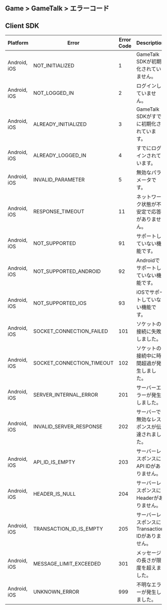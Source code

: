 ## Game > GameTalk > エラーコード

## Client SDK

| Platform           | Error                                    | Error Code | Description                              |
| ------------------ | ---------------------------------------- | ---------- | ---------------------------------------- |
| Android, iOS | NOT_INITIALIZED | 1 | GameTalk SDKが初期化されていません。 |
| Android, iOS | NOT_LOGGED_IN | 2 | ログインしていません。 |
| Android, iOS | ALREADY_INITIALIZED | 3 | GameTalk SDKがすでに初期化されています。  |
| Android, iOS | ALREADY_LOGGED_IN | 4 | すでにログインされています。 |
| Android, iOS | INVALID_PARAMETER | 5 | 無効なパラメータです。 |
| Android, iOS | RESPONSE_TIMEOUT | 11 | ネットワーク状態が不安定で応答がありません。 |
| Android, iOS | NOT_SUPPORTED | 91 | サポートしていない機能です。 |
| Android, iOS | NOT_SUPPORTED_ANDROID | 92 | Androidでサポートしていない機能です。 |
| Android, iOS | NOT_SUPPORTED_IOS | 93 | iOSでサポートしていない機能です。 |
| Android, iOS | SOCKET_CONNECTION_FAILED | 101 | ソケットの接続に失敗しました。 |
| Android, iOS | SOCKET_CONNECTION_TIMEOUT | 102 | ソケットの接続中に時間超過が発生しました。 |
| Android, iOS | SERVER_INTERNAL_ERROR | 201 | サーバーエラーが発生しました。 |
| Android, iOS | INVALID_SERVER_RESPONSE | 202 | サーバーで無効なレスポンスが伝達されました。 |
| Android, iOS | API_ID_IS_EMPTY | 203 | サーバーレスポンスにAPI IDがありません。 |
| Android, iOS | HEADER_IS_NULL | 204 | サーバーレスポンスにHeaderがありません。 |
| Android, iOS | TRANSACTION_ID_IS_EMPTY | 205 | サーバーレスポンスにTransaction IDがありません。 |
| Android, iOS | MESSAGE_LIMIT_EXCEEDED | 301 | メッセージの長さが限度を超えました。  |
| Android, iOS | UNKNOWN_ERROR | 999 | 不明なエラーが発生しました。 |
